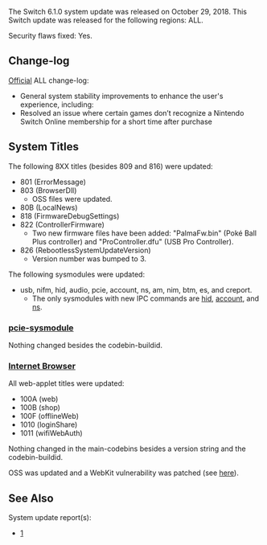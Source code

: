 The Switch 6.1.0 system update was released on October 29, 2018. This
Switch update was released for the following regions: ALL.

Security flaws fixed:
Yes.

## Change-log

[Official](https://en-americas-support.nintendo.com/app/answers/detail/a_id/22525/p/897)
ALL change-log:

  - General system stability improvements to enhance the user's
    experience, including:
  - Resolved an issue where certain games don’t recognize a Nintendo
    Switch Online membership for a short time after purchase

## System Titles

The following 8XX titles (besides 809 and 816) were updated:

  - 801 (ErrorMessage)
  - 803 (BrowserDll)
      - OSS files were updated.
  - 80B (LocalNews)
  - 818 (FirmwareDebugSettings)
  - 822 (ControllerFirmware)
      - Two new firmware files have been added: "PalmaFw.bin" (Poké Ball
        Plus controller) and "ProController.dfu" (USB Pro Controller).
  - 826 (RebootlessSystemUpdateVersion)
      - Version number was bumped to 3.

The following sysmodules were updated:

  - usb, nifm, hid, audio, pcie, account, ns, am, nim, btm, es, and
    creport.
      - The only sysmodules with new IPC commands are
        [hid](HID%20services.md "wikilink"),
        [account](Account%20services.md "wikilink"), and
        [ns](NS%20Services.md "wikilink").

### [pcie-sysmodule](PCIe%20services.md "wikilink")

Nothing changed besides the codebin-buildid.

### [Internet Browser](Internet%20Browser.md "wikilink")

All web-applet titles were updated:

  - 100A (web)
  - 100B (shop)
  - 100F (offlineWeb)
  - 1010 (loginShare)
  - 1011 (wifiWebAuth)

Nothing changed in the main-codebins besides a version string and the
codebin-buildid.

OSS was updated and a WebKit vulnerability was patched (see
[here](Switch%20Userland%20Flaws.md "wikilink")).

## See Also

System update
    report(s):

  - [1](https://yls8.mtheall.com/ninupdates/reports.php?date=10-29-18_08-05-12&sys=hac)
